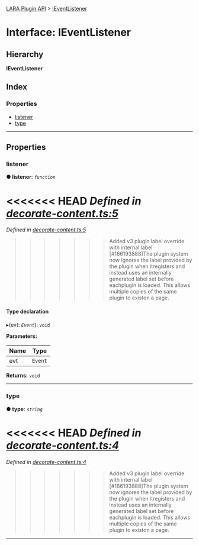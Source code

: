 [LARA Plugin API](../README.md) > [IEventListener](../interfaces/ieventlistener.md)

# Interface: IEventListener

## Hierarchy

**IEventListener**

## Index

### Properties

* [listener](ieventlistener.md#listener)
* [type](ieventlistener.md#type)

---

## Properties

<a id="listener"></a>

###  listener

**● listener**: *`function`*

<<<<<<< HEAD
*Defined in [decorate-content.ts:5](https://github.com/concord-consortium/lara/blob/7771e1f1/lara-typescript/src/plugin-api/decorate-content.ts#L5)*
=======
*Defined in [decorate-content.ts:5](https://github.com/concord-consortium/lara/blob/5ed958f8/lara-typescript/src/plugin-api/decorate-content.ts#L5)*
>>>>>>> Added v3 plugin label override with internal label [#166193888]The plugin system now ignores the label provided by the plugin when itregisters and instead uses an internally generated label set before eachplugin is loaded.  This allows multiple copies of the same plugin to existon a page.

#### Type declaration
▸(evt: *`Event`*): `void`

**Parameters:**

| Name | Type |
| ------ | ------ |
| evt | `Event` |

**Returns:** `void`

___
<a id="type"></a>

###  type

**● type**: *`string`*

<<<<<<< HEAD
*Defined in [decorate-content.ts:4](https://github.com/concord-consortium/lara/blob/7771e1f1/lara-typescript/src/plugin-api/decorate-content.ts#L4)*
=======
*Defined in [decorate-content.ts:4](https://github.com/concord-consortium/lara/blob/5ed958f8/lara-typescript/src/plugin-api/decorate-content.ts#L4)*
>>>>>>> Added v3 plugin label override with internal label [#166193888]The plugin system now ignores the label provided by the plugin when itregisters and instead uses an internally generated label set before eachplugin is loaded.  This allows multiple copies of the same plugin to existon a page.

___

